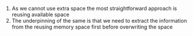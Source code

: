 1. As we cannot use extra space the most straightforward approach is reusing available space
2. The underpinning of the same is that we need to extract the information from the reusing memory space first before overwriting the space